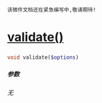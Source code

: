     该微件文档还在紧急编写中,敬请期待!
[validate()](http://twinh.github.com/widget/api/validate)
=========================================================



### 
```php
void validate($options)
```

##### 参数
*无*

